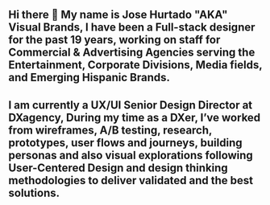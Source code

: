 ## Hi there 👋 My name is Jose Hurtado "AKA" Visual Brands, I have been a Full-stack designer for the past 19 years, working on staff for Commercial & Advertising Agencies serving the Entertainment, Corporate Divisions, Media fields, and Emerging Hispanic Brands.

## I am currently a UX/UI Senior Design Director at DXagency, During my time as a DXer, I’ve worked from wireframes, A/B testing, research, prototypes, user flows and journeys, building personas and also visual explorations following User-Centered Design and design thinking methodologies to deliver validated and the best solutions.



<!--
**joselhurtado/joselhurtado** is a ✨ _special_ ✨ repository because its `README.md` (this file) appears on your GitHub profile.

Here are some ideas to get you started:

- 🔭 I’m currently working on ...
- 🌱 I’m currently learning ...
- 👯 I’m looking to collaborate on ...
- 🤔 I’m looking for help with ...
- 💬 Ask me about ...
- 📫 How to reach me: ...
- 😄 Pronouns: ...
- ⚡ Fun fact: ...
-->
